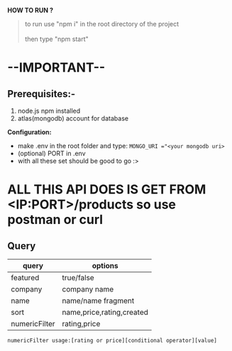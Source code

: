 **HOW TO RUN ?**
> to run use "npm i" in the root directory of the project <br><br>
> then type "npm start"


# --IMPORTANT--
## Prerequisites:- 
1. node.js npm installed
2. atlas(mongodb) account for database

__Configuration:__

- make .env in the root folder and type:  `MONGO_URI ="<your mongodb uri>`
- (optional) PORT in .env
- with all these set should be good to go :>

# ALL THIS API DOES IS GET FROM \<IP:PORT>/products so use postman or curl

## Query
| query       | options                   |
|-------------|---------------------------|
|featured     |true/false                 |
|company      |company name               |
|name         |name/name fragment         |
|sort         |name,price,rating,created  |
|numericFilter|rating,price               |

`numericFilter usage:[rating or price][conditional operator][value]`